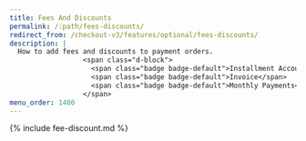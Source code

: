 ```yaml
---
title: Fees And Discounts
permalink: /:path/fees-discounts/
redirect_from: /checkout-v3/features/optional/fees-discounts/
description: |
  How to add fees and discounts to payment orders.
                  <span class="d-block">
                    <span class="badge badge-default">Installment Account</span>
                    <span class="badge badge-default">Invoice</span>
                    <span class="badge badge-default">Monthly Payments</span>
                  </span>
menu_order: 1400
---
```


{% include fee-discount.md %}
